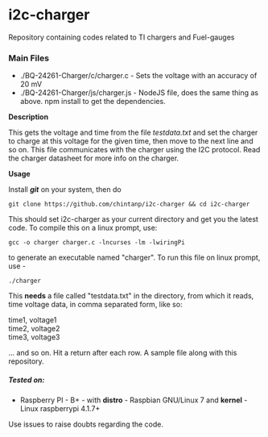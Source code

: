 # i2c-charger
Repository containing codes related to TI chargers and Fuel-gauges


### Main Files

  * ./BQ-24261-Charger/c/charger.c - Sets the voltage with an accuracy of 20 mV   
  * ./BQ-24261-Charger/js/charger.js - NodeJS file, does the same thing as above. npm install to get the dependencies.

**Description**  

This gets the voltage and time from the file *testdata.txt* and set the charger to charge at this voltage for the given time, then move to the next line and so on. This file communicates with the charger using the I2C protocol. Read the charger datasheet for more info on the charger. 

**Usage**  

Install ***git*** on your system, then do 
````
git clone https://github.com/chintanp/i2c-charger && cd i2c-charger
````
This should set i2c-charger as your current directory and get you the latest code. To compile this on a linux prompt, use:  
````  
gcc -o charger charger.c -lncurses -lm -lwiringPi  
````

to generate an executable named "charger". To run this file on linux prompt, use -  
````
./charger 
````

 This **needs** a file called "testdata.txt" in the directory, from which it reads, time voltage data, in comma separated form, like so: 

time1, voltage1   
time2, voltage2   
time3, voltage3  

... and so on. Hit a return after each row. A sample file along with this repository. 

##### Tested on: 

* Raspberry PI - B+ - with **distro** - Raspbian GNU/Linux 7 and **kernel** - Linux raspberrypi 4.1.7+

Use issues to raise doubts regarding the code. 
